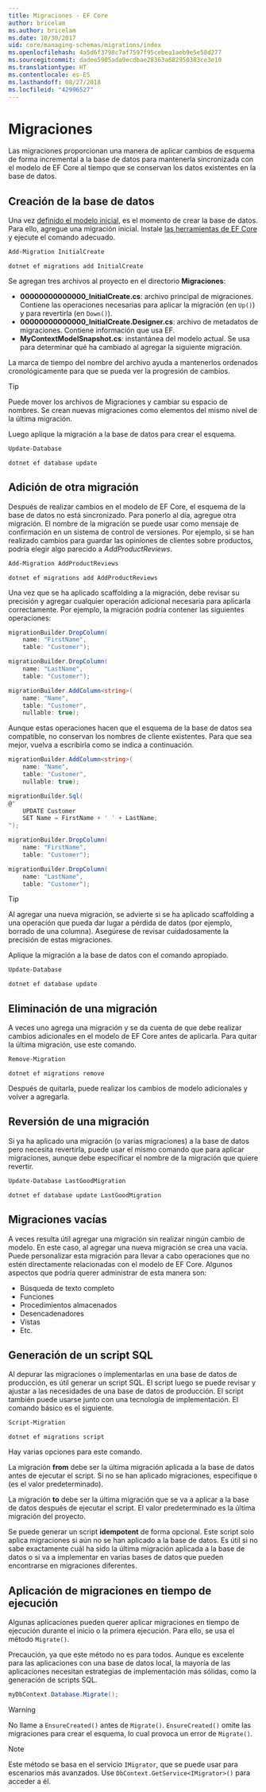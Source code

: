 ```yaml
---
title: Migraciones - EF Core
author: bricelam
ms.author: bricelam
ms.date: 10/30/2017
uid: core/managing-schemas/migrations/index
ms.openlocfilehash: 4a5d6f3798c7af7597f95cebea1aeb9e5e58d277
ms.sourcegitcommit: dadee5905ada9ecdbae28363a682950383ce3e10
ms.translationtype: HT
ms.contentlocale: es-ES
ms.lasthandoff: 08/27/2018
ms.locfileid: "42996527"
---
```

<a name="migrations"></a>Migraciones
==========
Las migraciones proporcionan una manera de aplicar cambios de esquema de forma incremental a la base de datos para mantenerla sincronizada con el modelo de EF Core al tiempo que se conservan los datos existentes en la base de datos.

<a name="creating-the-database"></a>Creación de la base de datos
---------------------
Una vez [definido el modelo inicial][1], es el momento de crear la base de datos. Para ello, agregue una migración inicial.
Instale [las herramientas de EF Core][2] y ejecute el comando adecuado.

``` powershell
Add-Migration InitialCreate
```
``` Console
dotnet ef migrations add InitialCreate
```

Se agregan tres archivos al proyecto en el directorio **Migraciones**:

* **00000000000000_InitialCreate.cs**: archivo principal de migraciones. Contiene las operaciones necesarias para aplicar la migración (en `Up()`) y para revertirla (en `Down()`).
* **00000000000000_InitialCreate.Designer.cs**: archivo de metadatos de migraciones. Contiene información que usa EF.
* **MyContextModelSnapshot.cs**: instantánea del modelo actual. Se usa para determinar qué ha cambiado al agregar la siguiente migración.

La marca de tiempo del nombre del archivo ayuda a mantenerlos ordenados cronológicamente para que se pueda ver la progresión de cambios.

> [!TIP]
> Puede mover los archivos de Migraciones y cambiar su espacio de nombres. Se crean nuevas migraciones como elementos del mismo nivel de la última migración.

Luego aplique la migración a la base de datos para crear el esquema.

``` powershell
Update-Database
```
``` Console
dotnet ef database update
```

<a name="adding-another-migration"></a>Adición de otra migración
------------------------
Después de realizar cambios en el modelo de EF Core, el esquema de la base de datos no está sincronizado. Para ponerlo al día, agregue otra migración. El nombre de la migración se puede usar como mensaje de confirmación en un sistema de control de versiones. Por ejemplo, si se han realizado cambios para guardar las opiniones de clientes sobre productos, podría elegir algo parecido a *AddProductReviews*.

``` powershell
Add-Migration AddProductReviews
```
``` Console
dotnet ef migrations add AddProductReviews
```

Una vez que se ha aplicado scaffolding a la migración, debe revisar su precisión y agregar cualquier operación adicional necesaria para aplicarla correctamente. Por ejemplo, la migración podría contener las siguientes operaciones:

``` csharp
migrationBuilder.DropColumn(
    name: "FirstName",
    table: "Customer");

migrationBuilder.DropColumn(
    name: "LastName",
    table: "Customer");

migrationBuilder.AddColumn<string>(
    name: "Name",
    table: "Customer",
    nullable: true);
```

Aunque estas operaciones hacen que el esquema de la base de datos sea compatible, no conservan los nombres de cliente existentes. Para que sea mejor, vuelva a escribirla como se indica a continuación.

``` csharp
migrationBuilder.AddColumn<string>(
    name: "Name",
    table: "Customer",
    nullable: true);

migrationBuilder.Sql(
@"
    UPDATE Customer
    SET Name = FirstName + ' ' + LastName;
");

migrationBuilder.DropColumn(
    name: "FirstName",
    table: "Customer");

migrationBuilder.DropColumn(
    name: "LastName",
    table: "Customer");
```

> [!TIP]
> Al agregar una nueva migración, se advierte si se ha aplicado scaffolding a una operación que pueda dar lugar a pérdida de datos (por ejemplo, borrado de una columna). Asegúrese de revisar cuidadosamente la precisión de estas migraciones.

Aplique la migración a la base de datos con el comando apropiado.

``` powershell
Update-Database
```
``` Console
dotnet ef database update
```

<a name="removing-a-migration"></a>Eliminación de una migración
--------------------
A veces uno agrega una migración y se da cuenta de que debe realizar cambios adicionales en el modelo de EF Core antes de aplicarla.
Para quitar la última migración, use este comando.

``` powershell
Remove-Migration
```
``` Console
dotnet ef migrations remove
```

Después de quitarla, puede realizar los cambios de modelo adicionales y volver a agregarla.

<a name="reverting-a-migration"></a>Reversión de una migración
---------------------
Si ya ha aplicado una migración (o varias migraciones) a la base de datos pero necesita revertirla, puede usar el mismo comando que para aplicar migraciones, aunque debe especificar el nombre de la migración que quiere revertir.

``` powershell
Update-Database LastGoodMigration
```
``` Console
dotnet ef database update LastGoodMigration
```

<a name="empty-migrations"></a>Migraciones vacías
----------------
A veces resulta útil agregar una migración sin realizar ningún cambio de modelo. En este caso, al agregar una nueva migración se crea una vacía. Puede personalizar esta migración para llevar a cabo operaciones que no estén directamente relacionadas con el modelo de EF Core.
Algunos aspectos que podría querer administrar de esta manera son:

* Búsqueda de texto completo
* Funciones
* Procedimientos almacenados
* Desencadenadores
* Vistas
* Etc.

<a name="generating-a-sql-script"></a>Generación de un script SQL
-----------------------
Al depurar las migraciones o implementarlas en una base de datos de producción, es útil generar un script SQL. El script luego se puede revisar y ajustar a las necesidades de una base de datos de producción. El script también puede usarse junto con una tecnología de implementación. El comando básico es el siguiente.

``` powershell
Script-Migration
```
``` Console
dotnet ef migrations script
```

Hay varias opciones para este comando.

La migración **from** debe ser la última migración aplicada a la base de datos antes de ejecutar el script. Si no se han aplicado migraciones, especifique `0` (es el valor predeterminado).

La migración **to** debe ser la última migración que se va a aplicar a la base de datos después de ejecutar el script. El valor predeterminado es la última migración del proyecto.

Se puede generar un script **idempotent** de forma opcional. Este script solo aplica migraciones si aún no se han aplicado a la base de datos. Es útil si no sabe exactamente cuál ha sido la última migración aplicada a la base de datos o si va a implementar en varias bases de datos que pueden encontrarse en migraciones diferentes.

<a name="applying-migrations-at-runtime"></a>Aplicación de migraciones en tiempo de ejecución
------------------------------
Algunas aplicaciones pueden querer aplicar migraciones en tiempo de ejecución durante el inicio o la primera ejecución. Para ello, se usa el método `Migrate()`.

Precaución, ya que este método no es para todos. Aunque es excelente para las aplicaciones con una base de datos local, la mayoría de las aplicaciones necesitan estrategias de implementación más sólidas, como la generación de scripts SQL.

``` csharp
myDbContext.Database.Migrate();
```

> [!WARNING]
> No llame a `EnsureCreated()` antes de `Migrate()`. `EnsureCreated()` omite las migraciones para crear el esquema, lo cual provoca un error de `Migrate()`.

> [!NOTE]
> Este método se basa en el servicio `IMigrator`, que se puede usar para escenarios más avanzados. Use `DbContext.GetService<IMigrator>()` para acceder a él.


  [1]: ../../modeling/index.md
  [2]: ../../miscellaneous/cli/index.md
